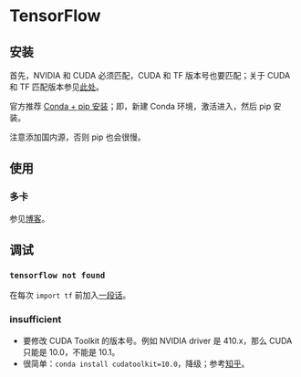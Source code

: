 # TensorFlow

## 安装

首先，NVIDIA 和 CUDA 必须匹配，CUDA 和 TF 版本号也要匹配；关于 CUDA 和  TF 匹配版本参见[此处](https://tensorflow.google.cn/install/source?hl=en#linux)。

官方推荐 [Conda + pip 安装](https://www.tensorflow.org/install/pip?hl=zh-cn#conda)；即，新建 Conda 环境，激活进入，然后 pip 安装。

注意添加国内源，否则 pip 也会很慢。

## 使用

### 多卡

参见[博客](https://blog.csdn.net/minstyrain/article/details/80986397)。

## 调试

### `tensorflow not found`

在每次 `import tf` 前加入[一段话](https://www.cnblogs.com/yiyezhouming/p/9497697.html)。

### insufficient

- 要修改 CUDA Toolkit 的版本号。例如 NVIDIA driver 是 410.x，那么 CUDA 只能是 10.0，不能是 10.1。
- 很简单：`conda install cudatoolkit=10.0`，降级；参考[知乎](https://zhuanlan.zhihu.com/p/64376059)。
